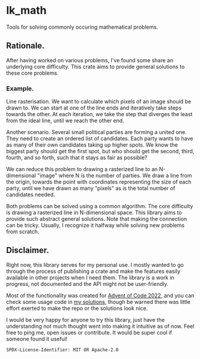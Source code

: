 # lk_math
Tools for solving commonly occuring mathematical problems.

## Rationale.
After having worked on various problems, I've found some share an underlying core difficulty.
This crate aims to provide general solutions to these core problems.

### Example.
Line rasterisation.
We want to calculate which pixels of an image should be drawn to.
We can start at one of the line ends and iteratively take steps towards the other.
At each iteration, we take the step that diverges the least from the ideal line, until we reach the other end.

Another scenario.
Several small political parties are forming a united one.
They need to create an ordered list of candidates.
Each party wants to have as many of their own candidates taking up higher spots.
We know the biggest party should get the first spot, but who should get the second, third, fourth, and so forth, such that it stays as fair as possible?

We can reduce this problem to drawing a rasterized line to an N-dimensional "image" where N is the number of parties.
We draw a line from the origin, towards the point with coordinates representing the size of each party, until we have drawn as many "pixels" as is the total number of candidates needed.

Both problems can be solved using a common algorithm.
The core difficulty is drawing a rasterized line in N-dimensional space.
This library aims to provide such abstract general solutions.
Note that making the connection can be tricky.
Usually, I recognize it halfway while solving new problems from scratch.

## Disclaimer.
Right now, this library serves for my personal use.
I mostly wanted to go through the process of publishing a crate and make the features easily available in other projects when I need them.
The library is a work in progress, not documented and the API might not be user-friendly.

Most of the functionality was created for [Advent of Code 2022](https://adventofcode.com/2022), and you can check some usage code in [my solutions](https://github.com/lubomirkurcak/aoc2022), though be warned there was little effort exerted to make the repo or the solutions look nice.

I would be very happy for anyone to try this library, just have the understanding not much thought went into making it intuitive as of now.
Feel free to ping me, open issues or contribute.
It would be super cool if someone found it useful!


`SPDX-License-Identifier: MIT OR Apache-2.0`

